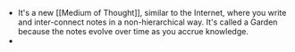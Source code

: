 - It's a new [[Medium of Thought]], similar to the Internet, where you write and inter-connect notes in a non-hierarchical way. It's called a Garden because the notes evolve over time as you accrue knowledge.
-
